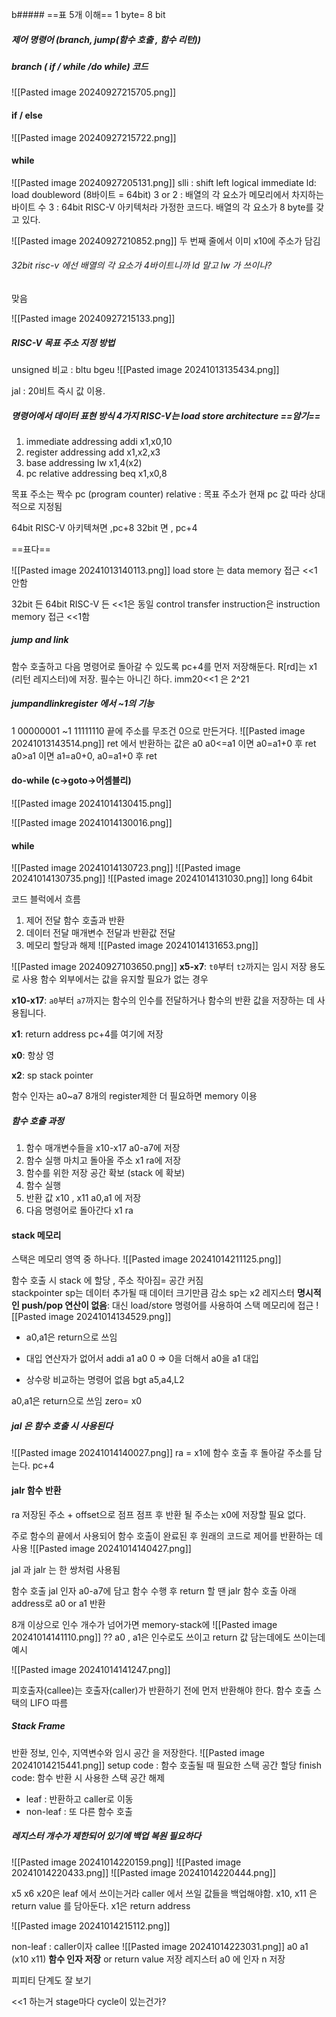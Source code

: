 b##### ==표 5개 이해==
1 byte= 8 bit


##### 제어 명령어 (branch, jump(함수 호출 , 함수 리턴))
##### branch ( if / while /do while) 코드
![[Pasted image 20240927215705.png]]
#### if / else

![[Pasted image 20240927215722.png]]

#### while 

![[Pasted image 20240927205131.png]]
slli : shift left logical immediate ld: load doubleword (8바이트 = 64bit)
3 or 2 : 배열의 각 요소가 메모리에서 차지하는 바이트 수
3 : 64bit RISC-V 아키텍처라 가정한 코드다. 배열의 각 요소가 8 byte를 갖고 있다. 

![[Pasted image 20240927210852.png]]
두 번째 줄에서 이미 x10에 주소가 담김

###### 32bit risc-v 에선 배열의 각 요소가 4바이트니까 ld 말고 lw 가 쓰이나? 
맞음 

![[Pasted image 20240927215133.png]]
##### RISC-V 목표 주소 지정 방법
unsigned 비교 : bltu bgeu 
![[Pasted image 20241013135434.png]]

jal : 20비트 즉시 값 이용.

##### 명령어에서 데이터 표현 방식 4가지 RISC-V는  load store architecture ==암기==
1. immediate addressing
   addi x1,x0,10
2. register addressing
   add x1,x2,x3
3. base addressing
   lw x1,4(x2)
4. pc relative addressing
   beq x1,x0,8

목표 주소는 짝수
pc (program counter) relative : 목표 주소가 현재 pc 값 따라 상대적으로 지정됨

64bit RISC-V 아키텍쳐면 ,pc+8
32bit 면 , pc+4

==표다==

![[Pasted image 20241013140113.png]]
load store 는 data memory 접근 <<1 안함

32bit 든 64bit RISC-V 든 <<1은 동일
control transfer instruction은 instruction memory 접근 <<1함
##### jump and link
함수 호출하고 다음 명령어로 돌아갈 수 있도록  pc+4를  먼저 저장해둔다.
R[rd]는 x1 (리턴 레지스터)에 저장. 필수는 아니긴 하다.
imm20<<1  은  2^21
##### jumpandlinkregister 에서 ~1의 기능 
1
00000001
~1
11111110
끝에 주소를 무조건 0으로 만든거다.
 ![[Pasted image 20241013143514.png]]
 ret 에서 반환하는 값은 a0 
 a0<=a1 이면 a0=a1+0 후 ret
 a0>a1 이면 a1=a0+0, a0=a1+0 후 ret

#### do-while (c->goto->어셈블리)
![[Pasted image 20241014130415.png]]

![[Pasted image 20241014130016.png]]

#### while
![[Pasted image 20241014130723.png]]
![[Pasted image 20241014130735.png]]
![[Pasted image 20241014131030.png]]
long 64bit 

 코드 블럭에서 흐름
 
 1. 제어 전달 함수 호출과 반환
 2. 데이터 전달 매개변수 전달과 반환값 전달
 3. 메모리 할당과 해제
 ![[Pasted image 20241014131653.png]]

![[Pasted image 20240927103650.png]]
**x5-x7**: `t0`부터 `t2`까지는 임시 저장 용도로 사용 
함수 외부에서는 값을 유지할 필요가 없는 경우

**x10-x17**: `a0`부터 `a7`까지는 함수의 인수를 전달하거나 함수의 반환 값을 저장하는 데 사용됩니다.

**x1**: return address pc+4를 여기에 저장

**x0**: 항상 영

**x2**: sp stack pointer

함수 인자는 a0~a7 8개의 register제한
더 필요하면 memory 이용
##### 함수 호출 과정
1. 함수 매개변수들을 x10-x17 a0-a7에 저장
2. 함수 실행 마치고 돌아올 주소 x1 ra에 저장
3. 함수를 위한 저장 공간 확보 (stack 에 확보)
4. 함수 실행
5. 반환 값  x10 , x11 a0,a1 에 저장
6. 다음 명령어로 돌아간다 x1 ra

#### stack 메모리
스택은 메모리 영역 중 하나다. 
![[Pasted image 20241014211125.png]]

함수 호출 시 stack 에 할당 , 주소 작아짐= 공간 커짐  
stackpointer sp는 데이터 추가될 때 데이터 크기만큼 감소 
sp는 x2 레지스터
**명시적인 push/pop 연산이 없음**: 대신 load/store 명령어를 사용하여 스택 메모리에 접근
![[Pasted image 20241014134529.png]]


- a0,a1은 return으로 쓰임

- 대입 연산자가 없어서 
addi a1 a0 0 => 0을 더해서 a0을 a1 대입

- 상수랑 비교하는 명령어 없음
bgt a5,a4,L2

a0,a1은 return으로 쓰임
zero= x0
##### jal 은 함수 호출 시 사용된다
![[Pasted image 20241014140027.png]]
ra = x1에 함수 호출 후 돌아갈 주소를 담는다. pc+4

#### jalr 함수 반환
ra 저장된 주소 + offset으로 점프 
점프 후 반환 될 주소는 x0에 저장할 필요 없다.

주로 함수의 끝에서 사용되어 함수 호출이 완료된 후 원래의 코드로 제어를 반환하는 데 사용
![[Pasted image 20241014140427.png]]

jal 과 jalr 는 한 쌍처럼 사용됨

함수 호출 jal 인자 a0-a7에 담고
함수 수행 후 return 할 땐 jalr 함수 호출 아래 address로 a0 or a1 반환


8개 이상으로 인수 개수가 넘어가면 memory-stack에
![[Pasted image 20241014141110.png]]
??  a0 , a1은 인수로도 쓰이고 return 값 담는데에도 쓰이는데 예시

![[Pasted image 20241014141247.png]]

피호출자(callee)는 호출자(caller)가 반환하기 전에 먼저 반환해야 한다.
함수 호출 스택의 LIFO 따름

##### Stack Frame
반환 정보, 인수, 지역변수와 임시 공간 을 저장한다.
![[Pasted image 20241014215441.png]]
setup code : 함수 호출될 때 필요한 스택 공간 할당
finish  code: 함수 반환 시 사용한 스택 공간 해제

- leaf : 반환하고 caller로 이동
- non-leaf : 또 다른 함수 호출

##### 레지스터 개수가 제한되어 있기에 백업 복원 필요하다
![[Pasted image 20241014220159.png]]
![[Pasted image 20241014220433.png]]
![[Pasted image 20241014220444.png]]

x5 x6 x20은 leaf 에서 쓰이는거라  caller 에서 쓰일 값들을 백업해야함.
x10, x11 은 return value 를 담아둔다. x1은 return address

![[Pasted image 20241014215112.png]]

non-leaf : caller이자 callee
![[Pasted image 20241014223031.png]]
a0 a1 (x10 x11) **함수 인자 저장** or return value  저장 레지스터
a0 에 인자 n 저장 

피피티 단계도 잘 보기

<<1 하는거
stage마다 cycle이 있는건가?



